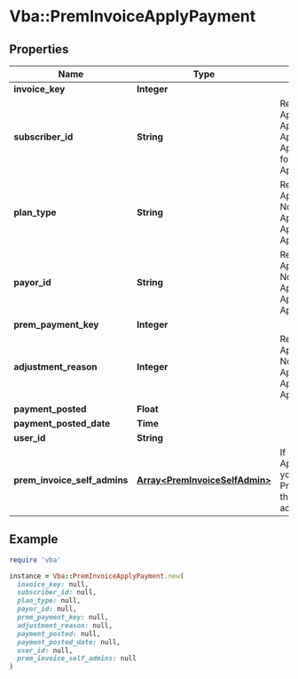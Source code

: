 # Vba::PremInvoiceApplyPayment

## Properties

| Name | Type | Description | Notes |
| ---- | ---- | ----------- | ----- |
| **invoice_key** | **Integer** |  |  |
| **subscriber_id** | **String** | Required for:      ApplyPaymentSubscriber      ApplyPaymentSubscriberPayorID      ApplyPaymentSubscriberPlanType      ApplyPaymentSelfAdmin  Not used for:      ApplyPaymentHeaderAdjustment | [optional] |
| **plan_type** | **String** | Required for:      ApplyPaymentSubscriberPlanType  Not used for:      ApplyPaymentSubscriber      ApplyPaymentSubscriberPayorID      ApplyPaymentHeaderAdjustment | [optional] |
| **payor_id** | **String** | Required for:      ApplyPaymentSubscriberPayorID  Not used for:      ApplyPaymentSubscriber      ApplyPaymentSubscriberPlanType      ApplyPaymentHeaderAdjustment | [optional] |
| **prem_payment_key** | **Integer** |  |  |
| **adjustment_reason** | **Integer** | Required for:      ApplyPaymentHeaderAdjustment  Not used for:      ApplyPaymentSubscriber      ApplyPaymentSubscriberPayorID      ApplyPaymentSubscriberPlanType | [optional] |
| **payment_posted** | **Float** |  |  |
| **payment_posted_date** | **Time** |  |  |
| **user_id** | **String** |  |  |
| **prem_invoice_self_admins** | [**Array&lt;PremInvoiceSelfAdmin&gt;**](PremInvoiceSelfAdmin.md) | If using the ApplyPaymentSelfAdmin process, you pass in the PremInvoiceSelfAdmins to apply the payment to.  For non-self-admin invoices leave this empty | [optional] |

## Example

```ruby
require 'vba'

instance = Vba::PremInvoiceApplyPayment.new(
  invoice_key: null,
  subscriber_id: null,
  plan_type: null,
  payor_id: null,
  prem_payment_key: null,
  adjustment_reason: null,
  payment_posted: null,
  payment_posted_date: null,
  user_id: null,
  prem_invoice_self_admins: null
)
```

